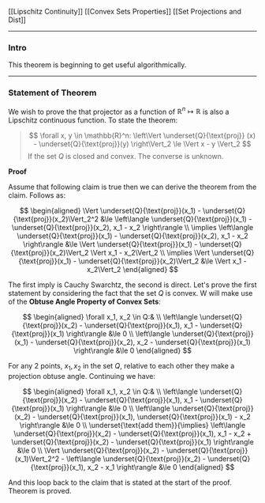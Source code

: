 [[Lipschitz Continuity]]
[[Convex Sets Properties]]
[[Set Projections and Dist]]


--- 
### **Intro**

This theorem is beginning to get useful algorithmically. 

---
### **Statement of Theorem**
We wish to prove the that projector as a function of $\mathbb{R}^n\mapsto \mathbb R$ is also a Lipschitz continuous function. To state the theorem: 

> $$
> \forall x, y \in \mathbb{R}^n: \left\Vert
>     \underset{Q}{\text{proj}} (x) - \underset{Q}{\text{proj}}(y)
> \right\Vert_2 \le 
> \Vert 
>     x - y
> \Vert_2
> $$
> If the set $Q$ is closed and convex. The converse is unknown. 


**Proof**

Assume that following claim is true then we can derive the theorem from the claim. Follows as: 

$$
\begin{aligned}
    \Vert \underset{Q}{\text{proj}}(x_1) - \underset{Q}{\text{proj}}(x_2)\Vert_2^2
    &\le 
    \left\langle 
        \underset{Q}{\text{proj}}(x_1) - \underset{Q}{\text{proj}}(x_2), x_1 - x_2
    \right\rangle
    \\
    \implies 
    \left\langle 
            \underset{Q}{\text{proj}}(x_1) - \underset{Q}{\text{proj}}(x_2), x_1 - x_2
    \right\rangle
    &\le 
    \Vert \underset{Q}{\text{proj}}(x_1) - \underset{Q}{\text{proj}}(x_2)\Vert_2 \Vert x_1 - x_2\Vert_2
    \\
    \implies 
    \Vert \underset{Q}{\text{proj}}(x_1) - \underset{Q}{\text{proj}}(x_2)\Vert_2 &\le \Vert x_1 - x_2\Vert_2
\end{aligned}
$$

The first imply is Cauchy Swarchtz, the second is direct. Let's prove the first statement by considering the fact that the set $Q$ is convex. W will make use of the **Obtuse Angle Property of Convex Sets**: 

$$
\begin{aligned}
    \forall x_1, x_2 \in Q:&   \\
    \left\langle 
        \underset{Q}{\text{proj}}(x_2) - \underset{Q}{\text{proj}}(x_1), 
        x_1 - \underset{Q}{\text{proj}}(x_1) 
    \right\rangle &\le 0 
    \\
    \left\langle 
    \underset{Q}{\text{proj}}(x_1) - \underset{Q}{\text{proj}}(x_2), 
    x_2 - \underset{Q}{\text{proj}}(x_1) 
    \right\rangle &\le 0
\end{aligned}
$$

For any 2 points, $x_1, x_2$ in the set $Q$, relative to each other they make a projection obtuse angle. Continuing we have: 

$$
\begin{aligned}
    \forall x_1, x_2 \in Q:&   \\
        \left\langle 
            \underset{Q}{\text{proj}}(x_2) - \underset{Q}{\text{proj}}(x_1), 
            x_1 - \underset{Q}{\text{proj}}(x_1) 
        \right\rangle &\le 0 
        \\
        \left\langle 
        \underset{Q}{\text{proj}}(x_2) - \underset{Q}{\text{proj}}(x_1), 
        \underset{Q}{\text{proj}}(x_1)  - x_2
        \right\rangle &\le 0
        \\
        \underset{\text{add them}}{\implies} \left\langle 
            \underset{Q}{\text{proj}}(x_2) - \underset{Q}{\text{proj}}(x_1), 
            x_1 - x_2 + \underset{Q}{\text{proj}}(x_2) - \underset{Q}{\text{proj}}(x_1)
        \right\rangle &\le 0
        \\
        \Vert \underset{Q}{\text{proj}}(x_2) - \underset{Q}{\text{proj}}(x_1)\Vert_2^2 - \left\langle \underset{Q}{\text{proj}}(x_2) - \underset{Q}{\text{proj}}(x_1), x_2 - x_1 \right\rangle &\le 0
\end{aligned}
$$

And this loop back to the claim that is stated at the start of the proof. Theorem is proved. 